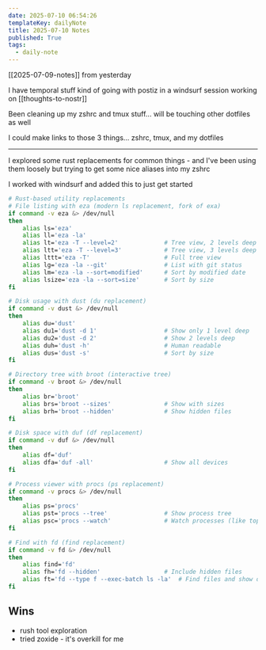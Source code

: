 ```yaml
---
date: 2025-07-10 06:54:26
templateKey: dailyNote
title: 2025-07-10 Notes
published: True
tags:
  - daily-note
---
```


[[2025-07-09-notes]] from yesterday

I have temporal stuff kind of going with postiz in a windsurf session working on [[thoughts-to-nostr]]

Been cleaning up my zshrc and tmux stuff... will be touching other dotfiles as well

I could make links to those 3 things... zshrc, tmux, and my dotfiles

---

I explored some rust replacements for common things - and I've been using them
loosely but trying to get some nice aliases into my zshrc

I worked with windsurf and added this to just get started

```bash
# Rust-based utility replacements
# File listing with eza (modern ls replacement, fork of exa)
if command -v eza &> /dev/null
then
    alias ls='eza'
    alias ll='eza -la'
    alias lt='eza -T --level=2'             # Tree view, 2 levels deep
    alias ltt='eza -T --level=3'            # Tree view, 3 levels deep
    alias lttt='eza -T'                     # Full tree view
    alias lg='eza -la --git'                # List with git status
    alias lm='eza -la --sort=modified'      # Sort by modified date
    alias lsize='eza -la --sort=size'       # Sort by size
fi

# Disk usage with dust (du replacement)
if command -v dust &> /dev/null
then
    alias du='dust'
    alias du1='dust -d 1'                   # Show only 1 level deep
    alias du2='dust -d 2'                   # Show 2 levels deep
    alias duh='dust -h'                     # Human readable
    alias dus='dust -s'                     # Sort by size
fi

# Directory tree with broot (interactive tree)
if command -v broot &> /dev/null
then
    alias br='broot'
    alias brs='broot --sizes'               # Show with sizes
    alias brh='broot --hidden'              # Show hidden files
fi

# Disk space with duf (df replacement)
if command -v duf &> /dev/null
then
    alias df='duf'
    alias dfa='duf -all'                    # Show all devices
fi

# Process viewer with procs (ps replacement)
if command -v procs &> /dev/null
then
    alias ps='procs'
    alias pst='procs --tree'                # Show process tree
    alias psc='procs --watch'               # Watch processes (like top)
fi

# Find with fd (find replacement)
if command -v fd &> /dev/null
then
    alias find='fd'
    alias fh='fd --hidden'                  # Include hidden files
    alias ft='fd --type f --exec-batch ls -la'  # Find files and show details
fi
```

## Wins

- rush tool exploration
- tried zoxide - it's overkill for me
